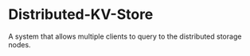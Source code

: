 # Distributed-KV-Store

A system that allows multiple clients to query to the distributed storage nodes.
